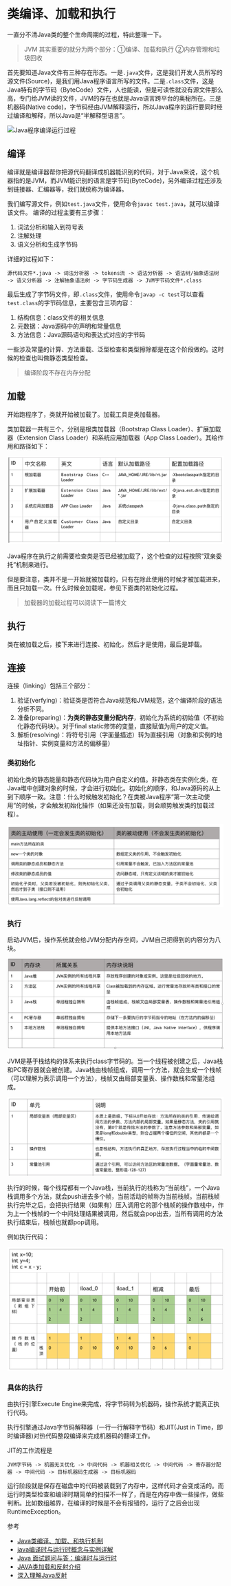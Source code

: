 # 类编译、加载和执行


一直分不清Java类的整个生命周期的过程，特此整理一下。
> JVM 其实重要的就分为两个部分：①编译、加载和执行 ②内存管理和垃圾回收


首先要知道Java文件有三种存在形态。一是`.java`文件，这是我们开发人员所写的源文件(Source)，是我们用Java程序语言所写的文件。二是`.class`文件，这是Java特有的字节码（ByteCode）文件，人也能读，但是可读性就没有源文件那么高，专门给JVM读的文件，JVM的存在也就是Java语言跨平台的奥秘所在。三是机器码(Native code)，字节码经由JVM解释运行，所以Java程序的运行要同时经过编译和解释，所以Java是“半解释型语言”。

![Java程序编译运行过程](http://dl.iteye.com/upload/attachment/0084/2313/9df89177-114a-343a-bfe0-672739b33ed6.png)

## 编译
编译就是编译器帮你把源代码翻译成机器能识别的代码，对于Java来说，这个机器指的是JVM，而JVM能识别的语言是字节码(ByteCode)，另外编译过程还涉及到链接器、汇编器等，我们就统称为编译器。

我们编写源文件，例如`test.java`文件，使用命令`javac test.java`，就可以编译该文件。
编译的过程主要有三步骤：
1. 词法分析和输入到符号表
2. 注解处理
3. 语义分析和生成字节码

详细的过程如下：
```
源代码文件*.java -> 词法分析器 -> tokens流 -> 语法分析器 -> 语法树/抽象语法树 -> 语义分析器 -> 注解抽象语法树 -> 字节码生成器 -> JVM字节码文件*.class
```
最后生成了字节码文件，即`.class`文件，使用命令`javap -c test`可以查看`test.class`的字节码信息，主要包含三项内容：
1. 结构信息：class文件的相关信息
2. 元数据：Java源码中的声明和常量信息
3. 方法信息：Java源码语句和表达式对应的字节码

一些涉及常量的计算、方法重载、泛型检查和类型擦除都是在这个阶段做的。这时候的检查也叫做静态类型检查。

> 编译阶段不存在内存分配

## 加载
开始跑程序了，类就开始被加载了。加载工具是类加载器。

类加载器一共有三个，分别是根类加载器（Bootstrap Class Loader）、扩展加载器（Extension Class Loader）和系统应用加载器（App Class Loader）。其给作用和路径如下：

![类加载器](https://raw.githubusercontent.com/FEFJay/markdown_pic/branch1/java_classLoader.png)

Java程序在执行之前需要检查类是否已经被加载了，这个检查的过程按照“双亲委托”机制来进行。

但是要注意，类并不是一开始就被加载的，只有在除此使用的时候才被加载进来，而且只加载一次。什么时候会加载呢，参见下面类的初始化过程。

> 加载器的加载过程可以阅读下一篇博文

## 执行
类在被加载之后，接下来进行连接、初始化，然后才是使用，最后是卸载。

## 连接
连接（linking）包括三个部分：
1. 验证(verfying)：验证类是否符合Java规范和JVM规范，这个编译阶段的语法分析不同。
2. 准备(preparing)：**为类的静态变量分配内存**，初始化为系统的初始值（不初始化静态代码块）。对于final static修饰的变量，直接赋值为用户的定义值。
3. 解析(resolving)：将符号引用（字面量描述）转为直接引用（对象和实例的地址指针、实例变量和方法的偏移量）

### 类初始化
初始化类的静态能量和静态代码块为用户自定义的值。非静态类在实例化类，在Java堆中创建对象的时候，才会进行初始化。初始化的顺序，和Java源码的从上到下顺序一致。注意：什么时候触发初始化？在类被Java程序“第一次主动使用”的时候，才会触发初始化操作（如果还没有加载，则会顺势触发类的加载过程）。

![类的初始化过程](https://raw.githubusercontent.com/FEFJay/markdown_pic/branch1/class_init.png)


### 执行

启动JVM后，操作系统就会给JVM分配内存空间，JVM自己把得到的内容分为八块。

![JVM内存分配](https://raw.githubusercontent.com/FEFJay/markdown_pic/branch1/java_memory_construction.png)

JVM是基于栈结构的体系来执行class字节码的。当一个线程被创建之后，Java栈和PC寄存器就会被创建。Java栈由栈帧组成，调用一个方法，就会生成一个栈帧（可以理解为表示调用一个方法），栈帧又由局部变量表、操作数栈和常量池组成。

![栈帧组成](https://raw.githubusercontent.com/FEFJay/markdown_pic/branch1/stack_frame_construction.png)

执行的时候，每个线程都有一个Java栈，当前执行的栈称为“当前栈”，一个Java栈调用多个方法，就会push进去多个帧，当前活动的帧称为当前栈帧。当前栈帧执行完毕之后，会把执行结果（如果有）压入调用它的那个栈帧的操作数栈中，作为上一个栈帧的一个中间处理结果被调用，然后就会pop出去，当所有调用的方法执行结束后，栈帧也就都pop调用。

例如执行代码：

![示例代码执行过程](https://raw.githubusercontent.com/FEFJay/markdown_pic/branch1/stack_frame_process.png)


### 具体的执行
由执行引擎Execute Engine来完成，将字节码转为机器码，操作系统才能真正执行代码。

执行引擎通过Java字节码解释器（一行一行解释字节码）和JIT(Just in Time，即时编译器)对热代码整段编译来完成机器码的翻译工作。

JIT的工作流程是
```
JVM字节码 -> 机器无关优化 -> 中间代码 -> 机器相关优化 -> 中间代码 -> 寄存器分配器 -> 中间代码 -> 目标机器码生成器 -> 目标机器码
```


运行阶段就是保存在磁盘中的代码被装载到了内存中，这样代码才会变成活的。而运行时类型检查和编译时期简单的扫描不一样了，而是在内存中做一些操作，做些判断。比如数组越界，在编译的时候是不会有报错的，运行了之后会出现RuntimeException。

参考
* [Java类编译、加载、和执行机制](https://www.cnblogs.com/fefjay/p/6305499.html)
* [java编译时与运行时概念与实例详解](http://www.jb51.net/article/111592.htm)
* [Java 面试题问与答：编译时与运行时](http://www.importnew.com/1796.html)
* [JAVA类加载和反射介绍](http://www.cnblogs.com/lijunamneg/archive/2013/03/25/2980991.html)
* [深入理解Java反射](https://www.cnblogs.com/luoxn28/p/5686794.html)
